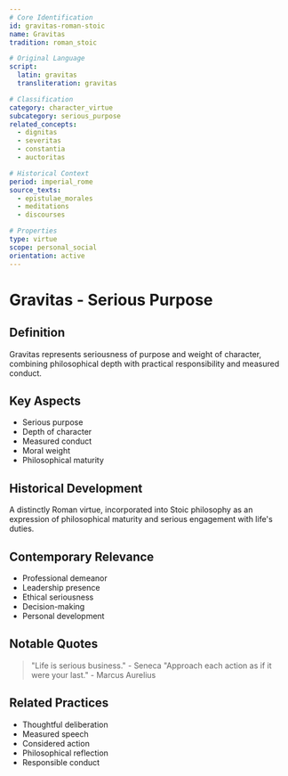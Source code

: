 ```yaml
---
# Core Identification
id: gravitas-roman-stoic
name: Gravitas
tradition: roman_stoic

# Original Language
script:
  latin: gravitas
  transliteration: gravitas

# Classification
category: character_virtue
subcategory: serious_purpose
related_concepts:
  - dignitas
  - severitas
  - constantia
  - auctoritas

# Historical Context
period: imperial_rome
source_texts:
  - epistulae_morales
  - meditations
  - discourses

# Properties
type: virtue
scope: personal_social
orientation: active
---
```


# Gravitas - Serious Purpose

## Definition
Gravitas represents seriousness of purpose and weight of character, combining philosophical depth with practical responsibility and measured conduct.

## Key Aspects
- Serious purpose
- Depth of character
- Measured conduct
- Moral weight
- Philosophical maturity

## Historical Development
A distinctly Roman virtue, incorporated into Stoic philosophy as an expression of philosophical maturity and serious engagement with life's duties.

## Contemporary Relevance
- Professional demeanor
- Leadership presence
- Ethical seriousness
- Decision-making
- Personal development

## Notable Quotes
> "Life is serious business." - Seneca
> "Approach each action as if it were your last." - Marcus Aurelius

## Related Practices
- Thoughtful deliberation
- Measured speech
- Considered action
- Philosophical reflection
- Responsible conduct